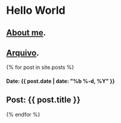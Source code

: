 ---
---

# Hello World

## [About me](./about).

## [Arquivo](./posts).

{% for post in site.posts %}

  #### Date: {{ post.date | date: "%b %-d, %Y" }}

  ## Post: {{ post.title }}

{% endfor %}

